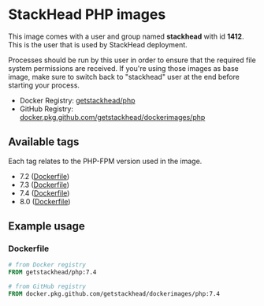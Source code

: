 # StackHead PHP images

This image comes with a user and group named **stackhead** with id **1412**.
This is the user that is used by StackHead deployment.

Processes should be run by this user in order to ensure that the required file system permissions are received.
If you're using those images as base image, make sure to switch back to "stackhead" user at the end before starting your process.

* Docker Registry: [getstackhead/php](https://hub.docker.com/repository/docker/getstackhead/php)
* GitHub Registry: [docker.pkg.github.com/getstackhead/dockerimages/php](https://github.com/getstackhead/dockerimages/packages/198281)

## Available tags

Each tag relates to the PHP-FPM version used in the image.

* 7.2 ([Dockerfile](./7.2/Dockerfile))
* 7.3 ([Dockerfile](./7.3/Dockerfile))
* 7.4 ([Dockerfile](./7.4/Dockerfile))
* 8.0 ([Dockerfile](./8.0/Dockerfile))

## Example usage

### Dockerfile
```dockerfile
# from Docker registry
FROM getstackhead/php:7.4

# from GitHub registry
FROM docker.pkg.github.com/getstackhead/dockerimages/php:7.4
```
